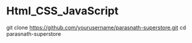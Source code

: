 # Html_CSS_JavaScript
git clone https://github.com/yourusername/parasnath-superstore.git
cd parasnath-superstore
